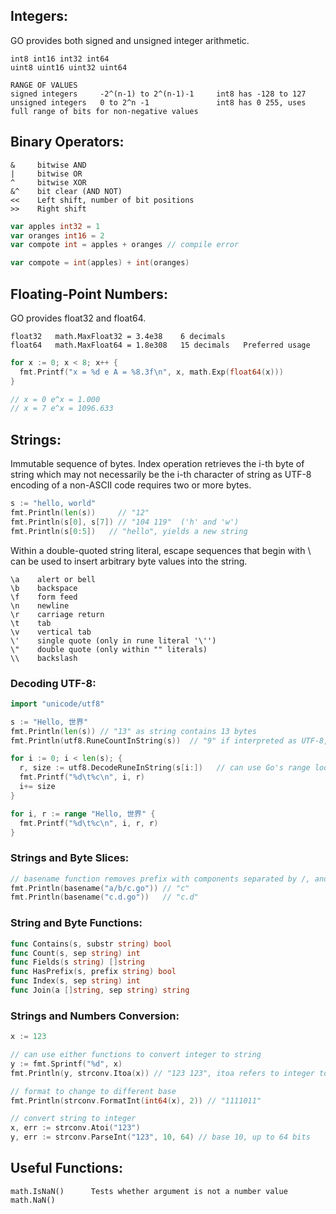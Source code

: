 ## Integers:
GO provides both signed and unsigned integer arithmetic.
```
int8 int16 int32 int64
uint8 uint16 uint32 uint64

RANGE OF VALUES
signed integers     -2^(n-1) to 2^(n-1)-1     int8 has -128 to 127
unsigned integers   0 to 2^n -1               int8 has 0 255, uses full range of bits for non-negative values 
```

## Binary Operators:
```
&     bitwise AND
|     bitwise OR
^     bitwise XOR
&^    bit clear (AND NOT)
<<    Left shift, number of bit positions
>>    Right shift
```
```GO
var apples int32 = 1
var oranges int16 = 2
var compote int = apples + oranges // compile error

var compote = int(apples) + int(oranges)
```

## Floating-Point Numbers:
GO provides float32 and float64.
```
float32   math.MaxFloat32 = 3.4e38    6 decimals
float64   math.MaxFloat64 = 1.8e308   15 decimals   Preferred usage
```
```GO
for x := 0; x < 8; x++ {
  fmt.Printf("x = %d e A = %8.3f\n", x, math.Exp(float64(x)))
}

// x = 0 e^x = 1.000
// x = 7 e^x = 1096.633
```

## Strings:
Immutable sequence of bytes. Index operation retrieves the i-th byte of string which may not necessarily be the i-th character of string as UTF-8 encoding of a non-ASCII code requires two or more bytes. 
```GO
s := "hello, world"
fmt.Println(len(s))     // "12"
fmt.Println(s[0], s[7]) // "104 119"  ('h' and 'w')
fmt.Println(s[0:5])   // "hello", yields a new string
```

Within a double-quoted string literal, escape sequences that begin with \ can be used to insert arbitrary byte values into the string.
```
\a    alert or bell
\b    backspace
\f    form feed
\n    newline
\r    carriage return
\t    tab
\v    vertical tab
\'    single quote (only in rune literal '\'')
\"    double quote (only within "" literals)
\\    backslash
```

### Decoding UTF-8:
```go
import "unicode/utf8"

s := "Hello, 世界"
fmt.Println(len(s)) // "13" as string contains 13 bytes
fmt.Println(utf8.RuneCountInString(s))  // "9" if interpreted as UTF-8, encodes 9 points/runes

for i := 0; i < len(s); {
  r, size := utf8.DecodeRuneInString(s[i:])   // can use Go's range loop which performs UTF-8 decoding implicitly
  fmt.Printf("%d\t%c\n", i, r)
  i+= size
}

for i, r := range "Hello, 世界" {
  fmt.Printf("%d\t%c\n", i, r, r)
}
```

### Strings and Byte Slices:
```go
// basename function removes prefix with components separated by /, and suffix that looks like file type
fmt.Println(basename("a/b/c.go")) // "c"
fmt.Println(basename("c.d.go"))   // "c.d"
```

### String and Byte Functions:
```go
func Contains(s, substr string) bool
func Count(s, sep string) int
func Fields(s string) []string
func HasPrefix(s, prefix string) bool
func Index(s, sep string) int
func Join(a []string, sep string) string
```

### Strings and Numbers Conversion:
```go
x := 123

// can use either functions to convert integer to string
y := fmt.Sprintf("%d", x)
fmt.Println(y, strconv.Itoa(x)) // "123 123", itoa refers to integer to ASCII

// format to change to different base
fmt.Println(strconv.FormatInt(int64(x), 2)) // "1111011"

// convert string to integer
x, err := strconv.Atoi("123")
y, err := strconv.ParseInt("123", 10, 64) // base 10, up to 64 bits
```

## Useful Functions:
```
math.IsNaN()      Tests whether argument is not a number value
math.NaN()
